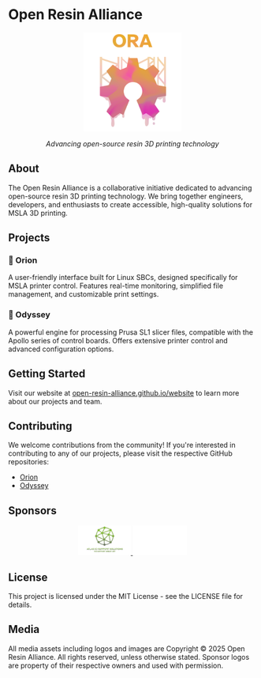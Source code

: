 # Open Resin Alliance

<div align="center">
  <img src="/client/public/media/open_resin_alliance_logo_darkmode.png" alt="Open Resin Alliance Logo" width="200"/>
  <p><em>Advancing open-source resin 3D printing technology</em></p>
</div>

## About

The Open Resin Alliance is a collaborative initiative dedicated to advancing open-source resin 3D printing technology. We bring together engineers, developers, and enthusiasts to create accessible, high-quality solutions for MSLA 3D printing.

## Projects

### 🌟 Orion
A user-friendly interface built for Linux SBCs, designed specifically for MSLA printer control. Features real-time monitoring, simplified file management, and customizable print settings.

### 🚀 Odyssey
A powerful engine for processing Prusa SL1 slicer files, compatible with the Apollo series of control boards. Offers extensive printer control and advanced configuration options.

## Getting Started

Visit our website at [open-resin-alliance.github.io/website](https://open-resin-alliance.github.io/website) to learn more about our projects and team.

## Contributing

We welcome contributions from the community! If you're interested in contributing to any of our projects, please visit the respective GitHub repositories:

- [Orion](https://github.com/Open-Resin-Alliance/orion)
- [Odyssey](https://github.com/Open-Resin-Alliance/odyssey)

## Sponsors

<div align="center">
  <a href="https://atlas3dss.com">
    <img src="/client/public/sponsors/atlas3dss.png" alt="Atlas 3D Solutions" height="60"/>
  </a>
  <a href="https://thecontrappostoshop.com">
    <img src="/client/public/sponsors/thecontrappostoshop.svg" alt="The Contrapposto Shop" height="60"/>
  </a>
</div>

## License

This project is licensed under the MIT License - see the LICENSE file for details.

## Media

All media assets including logos and images are Copyright © 2025 Open Resin Alliance. All rights reserved, unless otherwise stated. Sponsor logos are property of their respective owners and used with permission.